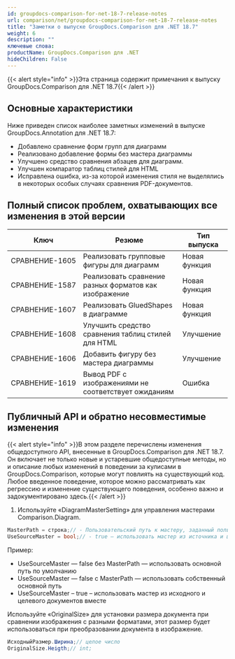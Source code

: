 ```yaml
---
id: groupdocs-comparison-for-net-18-7-release-notes
url: comparison/net/groupdocs-comparison-for-net-18-7-release-notes
title: "Заметки о выпуске GroupDocs.Comparison для .NET 18.7"
weight: 6
description: ""
ключевые слова:
productName: GroupDocs.Comparison для .NET
hideChildren: False
---
```

{{< alert style="info" >}}Эта страница содержит примечания к выпуску GroupDocs.Comparison для .NET 18.7{{< /alert >}}

## Основные характеристики

Ниже приведен список наиболее заметных изменений в выпуске GroupDocs.Annotation для .NET 18.7:

* Добавлено сравнение форм групп для диаграмм
* Реализовано добавление формы без мастера диаграммы
* Улучшено средство сравнения абзацев для диаграмм.
* Улучшен компаратор таблиц стилей для HTML
* Исправлена ошибка, из-за которой изменения стиля не выделялись в некоторых особых случаях сравнения PDF-документов.

## Полный список проблем, охватывающих все изменения в этой версии

| Ключ | Резюме | Тип выпуска |
| --- | --- | --- |
| СРАВНЕНИЕ-1605 | Реализовать групповые фигуры для диаграмм | Новая функция |
| СРАВНЕНИЕ-1587 | Реализовать сравнение разных форматов как изображение | Новая функция |
| СРАВНЕНИЕ-1607 | Реализовать GluedShapes в диаграмме | Новая функция |
| СРАВНЕНИЕ-1608 | Улучшить средство сравнения таблиц стилей для HTML | Улучшение |
| СРАВНЕНИЕ-1606 | Добавить фигуру без мастера диаграммы | Улучшение |
| СРАВНЕНИЕ-1619 | Вывод PDF с изображениями не соответствует ожиданиям | Ошибка |

## Публичный API и обратно несовместимые изменения

{{< alert style="info" >}}В этом разделе перечислены изменения общедоступного API, внесенные в GroupDocs.Comparison для .NET 18.7. Он включает не только новые и устаревшие общедоступные методы, но и описание любых изменений в поведении за кулисами в GroupDocs.Comparison, которые могут повлиять на существующий код. Любое введенное поведение, которое можно рассматривать как регрессию и изменение существующего поведения, особенно важно и задокументировано здесь.{{< /alert >}}

1. Используйте «DiagramMasterSetting» для управления мастерами Comparison.Diagram.
    





```csharp
MasterPath = строка;// - Пользовательский путь к мастеру, заданный пользователем
UseSourceMaster = bool;// - true — использовать мастер из источника и цели вместе, false — использовать мастер по умолчанию или пользовательский
```
    





Пример:
    





* UseSourceMaster — false без MasterPath — использовать основной путь по умолчанию
* UseSourceMaster — false с MasterPath — использовать собственный основной путь
* UseSourceMaster – true – использовать мастер из исходного и целевого документов вместе
    





Используйте «OriginalSize» для установки размера документа при сравнении изображения с разными форматами, этот размер будет использоваться при преобразовании документа в изображение.
    





```csharp
ИсходныйРазмер.Ширина;// целое число
OriginalSize.Heigth;// int;
```

